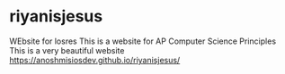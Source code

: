 # riyanisjesus
WEbsite for losres
This is a website for AP Computer Science Principles
This is a very beautiful website
https://anoshmisiosdev.github.io/riyanisjesus/
